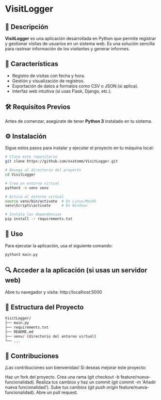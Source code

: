 # VisitLogger

## 📌 Descripción
**VisitLogger** es una aplicación desarrollada en Python que permite registrar y gestionar visitas de usuarios en un sistema web. Es una solución sencilla para rastrear información de los visitantes y generar informes.

## 🚀 Características
- Registro de visitas con fecha y hora.
- Gestión y visualización de registros.
- Exportación de datos a formatos como CSV o JSON (si aplica).
- Interfaz web intuitiva (si usas Flask, Django, etc.).

## 🛠️ Requisitos Previos
Antes de comenzar, asegúrate de tener **Python 3** instalado en tu sistema.

## ⚙️ Instalación
Sigue estos pasos para instalar y ejecutar el proyecto en tu máquina local:

```bash
# Clona este repositorio
git clone https://github.com/xxatomm/VisitLogger.git

# Navega al directorio del proyecto
cd VisitLogger

# Crea un entorno virtual
python3 -m venv venv

# Activa el entorno virtual
source venv/bin/activate  # En Linux/MacOS
venv\Scripts\activate     # En Windows

# Instala las dependencias
pip install -r requirements.txt
```

## 🚀 Uso
Para ejecutar la aplicación, usa el siguiente comando:
```bash
python3 main.py
```

## 🔍 Acceder a la aplicación (si usas un servidor web)
Abre tu navegador y visita:
http://localhost:5000

## 📂 Estructura del Proyecto

```bash
VisitLogger/
├── main.py
├── requirements.txt
├── README.md
├── venv/ (directorio del entorno virtual)
└── ...
```

## 🤝 Contribuciones
¡Las contribuciones son bienvenidas! Si deseas mejorar este proyecto:

Haz un fork del proyecto.
Crea una rama (git checkout -b feature/nueva-funcionalidad).
Realiza tus cambios y haz un commit (git commit -m 'Añadir nueva funcionalidad').
Sube tus cambios (git push origin feature/nueva-funcionalidad).
Abre un pull request.
